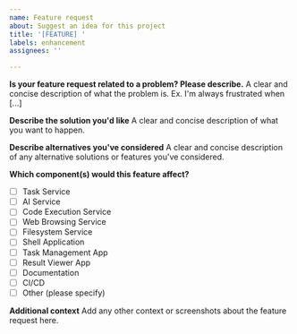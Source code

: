 ```yaml
---
name: Feature request
about: Suggest an idea for this project
title: '[FEATURE] '
labels: enhancement
assignees: ''

---
```


**Is your feature request related to a problem? Please describe.**
A clear and concise description of what the problem is. Ex. I'm always frustrated when [...]

**Describe the solution you'd like**
A clear and concise description of what you want to happen.

**Describe alternatives you've considered**
A clear and concise description of any alternative solutions or features you've considered.

**Which component(s) would this feature affect?**
- [ ] Task Service
- [ ] AI Service
- [ ] Code Execution Service
- [ ] Web Browsing Service
- [ ] Filesystem Service
- [ ] Shell Application
- [ ] Task Management App
- [ ] Result Viewer App
- [ ] Documentation
- [ ] CI/CD
- [ ] Other (please specify)

**Additional context**
Add any other context or screenshots about the feature request here.
